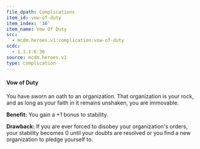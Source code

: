 ```yaml
---
file_dpath: Complications
item_id: vow-of-duty
item_index: '36'
item_name: Vow Of Duty
scc:
  - mcdm.heroes.v1:complication:vow-of-duty
scdc:
  - 1.1.1:6:36
source: mcdm.heroes.v1
type: complication
---
```


#### Vow of Duty

You have sworn an oath to an organization. That organization is your rock, and as long as your faith in it remains unshaken, you are immovable.

**Benefit:** You gain a +1 bonus to stability.

**Drawback:** If you are ever forced to disobey your organization's orders, your stability becomes 0 until your doubts are resolved or you find a new organization to pledge yourself to.
